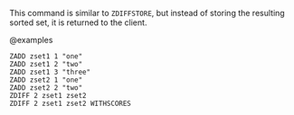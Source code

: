 This command is similar to `ZDIFFSTORE`, but instead of storing the resulting
sorted set, it is returned to the client.

@examples

```cli
ZADD zset1 1 "one"
ZADD zset1 2 "two"
ZADD zset1 3 "three"
ZADD zset2 1 "one"
ZADD zset2 2 "two"
ZDIFF 2 zset1 zset2
ZDIFF 2 zset1 zset2 WITHSCORES
```

